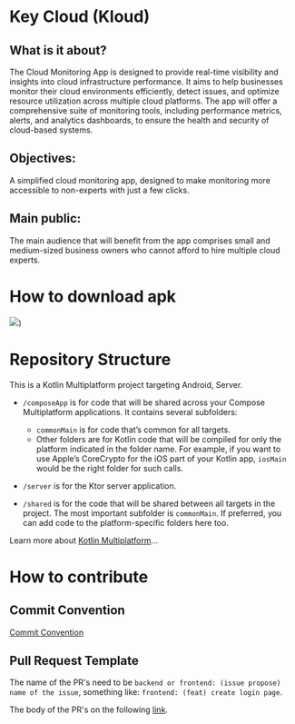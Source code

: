 # Key Cloud (Kloud)

## What is it about?

The Cloud Monitoring App is designed to provide real-time visibility and insights into cloud infrastructure performance. It aims to help businesses monitor their cloud environments efficiently, detect issues, and optimize resource utilization across multiple cloud platforms. The app will offer a comprehensive suite of monitoring tools, including performance metrics, alerts, and analytics dashboards, to ensure the health and security of cloud-based systems.

## Objectives:

A simplified cloud monitoring app, designed to make monitoring more accessible to non-experts with just a few clicks.

## Main public:

The main audience that will benefit from the app comprises small and medium-sized business owners who cannot afford to hire multiple cloud experts.

# How to download apk

[![](https://markdown-videos-api.jorgenkh.no/youtube/_wL90vErURQ)](https://youtu.be/_wL90vErURQ))


# Repository Structure

This is a Kotlin Multiplatform project targeting Android, Server.

* `/composeApp` is for code that will be shared across your Compose Multiplatform applications.
  It contains several subfolders:
  - `commonMain` is for code that’s common for all targets.
  - Other folders are for Kotlin code that will be compiled for only the platform indicated in the folder name.
    For example, if you want to use Apple’s CoreCrypto for the iOS part of your Kotlin app,
    `iosMain` would be the right folder for such calls.

* `/server` is for the Ktor server application.

* `/shared` is for the code that will be shared between all targets in the project.
  The most important subfolder is `commonMain`. If preferred, you can add code to the platform-specific folders here too.


Learn more about [Kotlin Multiplatform](https://www.jetbrains.com/help/kotlin-multiplatform-dev/get-started.html)…

# How to contribute

## Commit Convention

[Commit Convention](https://github.com/iuricode/padroes-de-commits)

## Pull Request Template

 The name of the PR's need to be `backend or frontend: (issue propose) name of the issue`, something like: `frontend: (feat) create login page`.

 The body of the PR's on the following [link](https://github.com/Jose-Alberto-Rodrigues-Neto/Kloud/blob/main/.github/PR_TEMPLATE.md).
